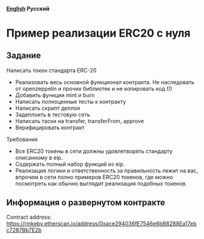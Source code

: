 ####  [English](https://github.com/nikorgl/solidity/tree/main/1_ERC20) Русский

# Пример реализации ERC20 с нуля

## Задание
Написать токен стандарта ERC-20
 - Реализовать весь основной функционал контракта. Не наследовать от openzeppelin и прочих библиотек и не копировать код (!)
 - Добавить функции mint и burn
 - Написать полноценные тесты к контракту
 - Написать скрипт деплоя
 - Задеплоить в тестовую сеть
 - Написать таски на transfer, transferFrom, approve
 - Верифицировать контракт

Требования
 - Все ERC20 токены в сети должны удовлетворять стандарту описанному в eip.
 - Содержать полный набор функций из eip.
 - Реализация логики и ответственность за правильность лежит на вас, впрочем в сети полно примеров ERC20 токенов, где можно посмотреть как обычно выглядит реализация подобных токенов.


## Информация о развернутом контракте
Contract address:
https://rinkeby.etherscan.io/address/0xace294036fE7546e6bB8288Ea17ebc7287Bb7E2b

